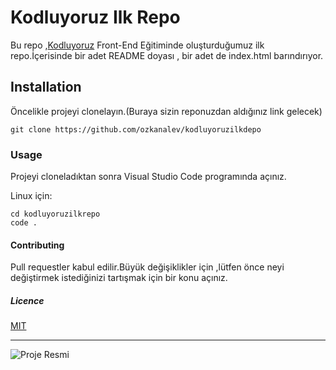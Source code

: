 # **Kodluyoruz Ilk Repo**
Bu repo ,[Kodluyoruz](https://kodluyoruz.org) Front-End Eğitiminde oluşturduğumuz ilk repo.İçerisinde bir adet README doyası , bir adet de index.html barındırıyor.
## **Installation** ##
Öncelikle projeyi clonelayın.(Buraya sizin reponuzdan aldığınız link gelecek)
 
```
git clone https://github.com/ozkanalev/kodluyoruzilkdepo
```


### **Usage** ###
Projeyi cloneladıktan sonra Visual Studio Code programında açınız.

Linux için:

```
cd kodluyoruzilkrepo
code .  
   ```

#### **Contributing** #### 
Pull requestler kabul edilir.Büyük değişiklikler için ,lütfen önce neyi değiştirmek istediğinizi tartışmak için bir konu açınız.
##### **Licence** #####

[MIT](https://github.com/ozkanalev/kodluyoruzilkdepo/blob/main/LICENSE)

---
![Proje Resmi](https://github.com/repository/img/kodluyoruz.jpg)



